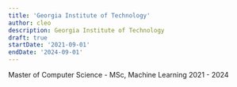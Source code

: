 ```yaml
---
title: 'Georgia Institute of Technology'
author: cleo
description: Georgia Institute of Technology
draft: true
startDate: '2021-09-01'
endDate: '2024-09-01'
---
```


Master of Computer Science - MSc, Machine Learning
2021 - 2024
